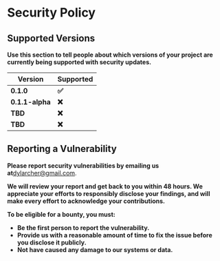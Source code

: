 # Security Policy

## Supported Versions

**Use this section to tell people about which versions of your project are
currently being supported with security updates.**

| **Version**     | **Supported** |
| --------------- | ------------- |
| **0.1.0**       | **✅**        |
| **0.1.1-alpha** | **❌**        |
| **TBD**         | **❌**        |
| **TBD**         | **❌**        |

## Reporting a Vulnerability

**Please report security vulnerabilities by emailing us
at**[dylarcher@gmail.com](mailto:dylarcher@gmail.com 'Contact Dylan Archer via email').

**We will review your report and get back to you within 48 hours. We appreciate
your efforts to responsibly disclose your findings, and will make every effort
to acknowledge your contributions.**

**To be eligible for a bounty, you must:**

- **Be the first person to report the vulnerability.**
- **Provide us with a reasonable amount of time to fix the issue before you
  disclose it publicly.**
- **Not have caused any damage to our systems or data.**
